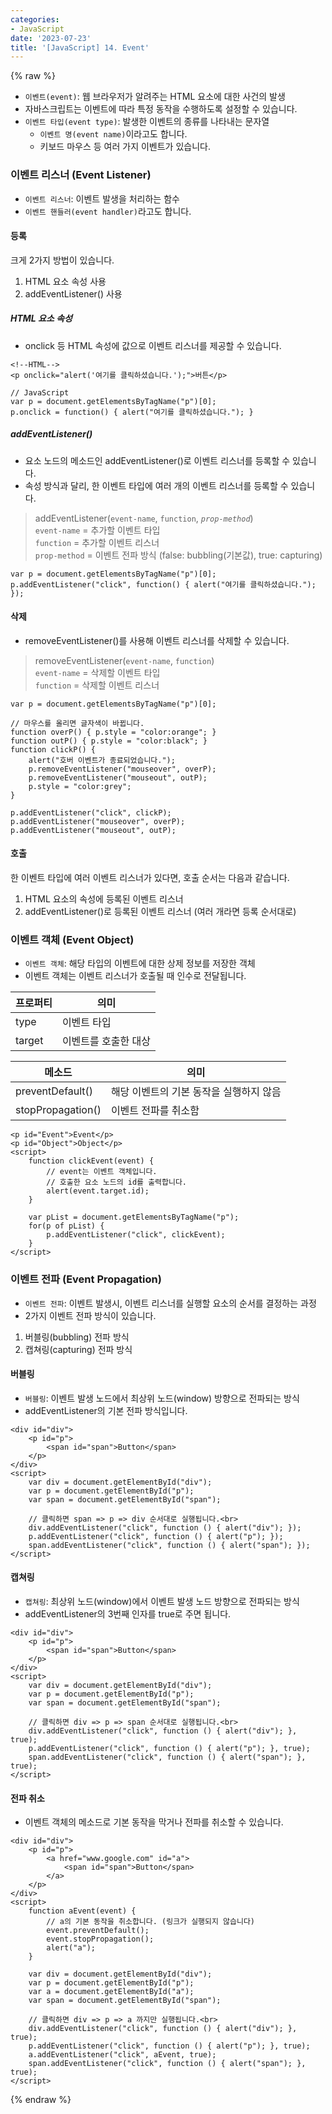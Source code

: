 ```yaml
---
categories:
- JavaScript
date: '2023-07-23'
title: '[JavaScript] 14. Event'
---
```


{% raw %}
- `이벤트(event)`: 웹 브라우저가 알려주는 HTML 요소에 대한 사건의 발생
- 자바스크립트는 이벤트에 따라 특정 동작을 수행하도록 설정할 수 있습니다.
- `이벤트 타입(event type)`: 발생한 이벤트의 종류를 나타내는 문자열
	- `이벤트 명(event name)`이라고도 합니다.
	- 키보드 마우스 등 여러 가지 이벤트가 있습니다.

### 이벤트 리스너 (Event Listener)
- `이벤트 리스너`: 이벤트 발생을 처리하는 함수
- `이벤트 핸들러(event handler)`라고도 합니다.

#### 등록
크게 2가지 방법이 있습니다.

1. HTML 요소 속성 사용
2. addEventListener() 사용

##### HTML 요소 속성
- onclick 등 HTML 속성에 값으로 이벤트 리스너를 제공할 수 있습니다.

```
<!--HTML-->
<p onclick="alert('여기를 클릭하셨습니다.');">버튼</p>
```

```
// JavaScript
var p = document.getElementsByTagName("p")[0];
p.onclick = function() { alert("여기를 클릭하셨습니다."); }
```

##### addEventListener()
- 요소 노드의 메소드인 addEventListener()로 이벤트 리스너를 등록할 수 있습니다.
- 속성 방식과 달리, 한 이벤트 타입에 여러 개의 이벤트 리스너를 등록할 수 있습니다.

> addEventListener(`event-name`, `function`, _`prop-method`_)<br>
> `event-name` = 추가할 이벤트 타입<br>
> `function` = 추가할 이벤트 리스너<br>
> `prop-method` = 이벤트 전파 방식 (false: bubbling(기본값), true: capturing)<br>

```
var p = document.getElementsByTagName("p")[0];
p.addEventListener("click", function() { alert("여기를 클릭하셨습니다."); });
```

#### 삭제
- removeEventListener()를 사용해 이벤트 리스너를 삭제할 수 있습니다.

> removeEventListener(`event-name`, `function`)<br>
> `event-name` = 삭제할 이벤트 타입<br>
> `function` = 삭제할 이벤트 리스너<br>


```
var p = document.getElementsByTagName("p")[0];

// 마우스를 올리면 글자색이 바뀝니다.
function overP() { p.style = "color:orange"; }
function outP() { p.style = "color:black"; }
function clickP() { 
	alert("호버 이벤트가 종료되었습니다.");
	p.removeEventListener("mouseover", overP);
	p.removeEventListener("mouseout", outP);
	p.style = "color:grey";
}

p.addEventListener("click", clickP);
p.addEventListener("mouseover", overP);
p.addEventListener("mouseout", outP);
```

#### 호출
한 이벤트 타입에 여러 이벤트 리스너가 있다면, 호출 순서는 다음과 같습니다.

1. HTML 요소의 속성에 등록된 이벤트 리스너
2. addEventListener()로 등록된 이벤트 리스너 (여러 개라면 등록 순서대로)

### 이벤트 객체 (Event Object)
- `이벤트 객체`: 해당 타입의 이벤트에 대한 상제 정보를 저장한 객체
- 이벤트 객체는 이벤트 리스너가 호출될 때 인수로 전달됩니다.

|프로퍼티|의미|
|---|---|
|type|이벤트 타입|
|target|이벤트를 호출한 대상|

|메소드|의미|
|---|---|
|preventDefault()|해당 이벤트의 기본 동작을 실행하지 않음|
|stopPropagation()|이벤트 전파를 취소함|

```
<p id="Event">Event</p>
<p id="Object">Object</p>
<script>
	function clickEvent(event) {
		// event는 이벤트 객체입니다.
		// 호출한 요소 노드의 id를 출력합니다.
		alert(event.target.id);
	}

	var pList = document.getElementsByTagName("p");
	for(p of pList) {
		p.addEventListener("click", clickEvent);
	}
</script>
```

### 이벤트 전파 (Event Propagation)
- `이벤트 전파`: 이벤트 발생시, 이벤트 리스너를 실행할 요소의 순서를 결정하는 과정
- 2가지 이벤트 전파 방식이 있습니다.

1. 버블링(bubbling) 전파 방식
2. 캡쳐링(capturing) 전파 방식

#### 버블링
- `버블링`: 이벤트 발생 노드에서 최상위 노드(window) 방향으로 전파되는 방식
- addEventListener의 기본 전파 방식입니다.

```
<div id="div">
	<p id="p">
		<span id="span">Button</span>
	</p>
</div>
<script>
	var div = document.getElementById("div");
	var p = document.getElementById("p");
	var span = document.getElementById("span");

	// 클릭하면 span => p => div 순서대로 실행됩니다.<br>
	div.addEventListener("click", function () { alert("div"); });
	p.addEventListener("click", function () { alert("p"); });
	span.addEventListener("click", function () { alert("span"); });
</script>
```

#### 캡쳐링
- `캡쳐링`: 최상위 노드(window)에서 이벤트 발생 노드 방향으로 전파되는 방식
- addEventListener의 3번째 인자를 true로 주면 됩니다.

```
<div id="div">
	<p id="p">
		<span id="span">Button</span>
	</p>
</div>
<script>
	var div = document.getElementById("div");
	var p = document.getElementById("p");
	var span = document.getElementById("span");

	// 클릭하면 div => p => span 순서대로 실행됩니다.<br>
	div.addEventListener("click", function () { alert("div"); }, true);
	p.addEventListener("click", function () { alert("p"); }, true);
	span.addEventListener("click", function () { alert("span"); }, true);
</script>
```

#### 전파 취소
- 이벤트 객체의 메소드로 기본 동작을 막거나 전파를 취소할 수 있습니다.

```
<div id="div">
	<p id="p">
		<a href="www.google.com" id="a">
			<span id="span">Button</span>
		</a>
	</p>
</div>
<script>
	function aEvent(event) {
		// a의 기본 동작을 취소합니다. (링크가 실행되지 않습니다)
		event.preventDefault();
		event.stopPropagation();
		alert("a");
	}
	
	var div = document.getElementById("div");
	var p = document.getElementById("p");
	var a = document.getElementById("a");
	var span = document.getElementById("span");

	// 클릭하면 div => p => a 까지만 실행됩니다.<br>
	div.addEventListener("click", function () { alert("div"); }, true);
	p.addEventListener("click", function () { alert("p"); }, true);
	a.addEventListener("click", aEvent, true);
	span.addEventListener("click", function () { alert("span"); }, true);
</script>
```
{% endraw %}